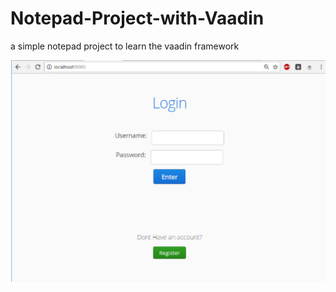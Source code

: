 # Notepad-Project-with-Vaadin
a simple notepad project to learn the vaadin framework

<p align="center">
<img src="photos/1.png" width="650" title="Login Page">
